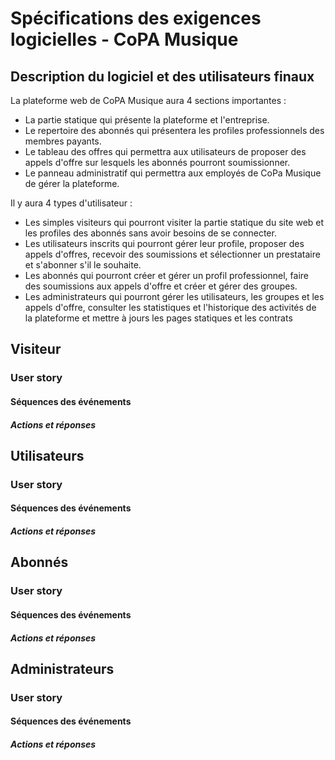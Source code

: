 # Spécifications des exigences logicielles - CoPA Musique

## Description du logiciel et des utilisateurs finaux
La plateforme web de CoPA Musique aura 4 sections importantes :
- La partie statique qui présente la plateforme et l'entreprise.
- Le repertoire des abonnés qui présentera les profiles professionnels des membres payants.
- Le tableau des offres qui permettra aux utilisateurs de proposer des appels d'offre sur lesquels les abonnés pourront soumissionner. 
- Le panneau administratif qui permettra aux employés de CoPa Musique de gérer la plateforme.

Il y aura 4 types d'utilisateur : 
- Les simples visiteurs qui pourront visiter la partie statique du site web et les profiles des abonnés sans avoir besoins de se connecter.
- Les utilisateurs inscrits qui pourront gérer leur profile, proposer des appels d'offres, recevoir des soumissions et sélectionner un prestataire et s'abonner s'il le souhaite.
- Les abonnés qui pourront créer et gérer un profil professionnel, faire des soumissions aux appels d'offre et créer et gérer des groupes.
- Les administrateurs qui pourront gérer les utilisateurs, les groupes et les appels d'offre, consulter les statistiques et l'historique des activités de la plateforme et mettre à jours les pages statiques et les contrats

## Visiteur

### User story

#### Séquences des événements

##### Actions et réponses

## Utilisateurs

### User story

#### Séquences des événements

##### Actions et réponses

## Abonnés

### User story

#### Séquences des événements

##### Actions et réponses


## Administrateurs

### User story

#### Séquences des événements

##### Actions et réponses